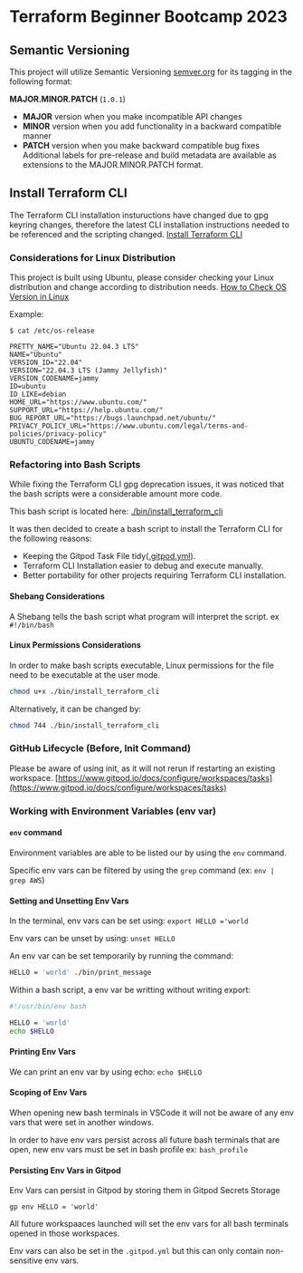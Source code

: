 # Terraform Beginner Bootcamp 2023

## Semantic Versioning
This project will utilize Semantic Versioning [semver.org](https://semver.org/) for its tagging in the following format:

**MAJOR.MINOR.PATCH** (`1.0.1`)

- **MAJOR** version when you make incompatible API changes
- **MINOR** version when you add functionality in a backward compatible manner
- **PATCH** version when you make backward compatible bug fixes
Additional labels for pre-release and build metadata are available as extensions to the MAJOR.MINOR.PATCH format.

## Install Terraform CLI

The Terraform CLI installation instuructions have changed due to gpg keyring changes, therefore the latest CLI installation instructions needed to be referenced and the scripting changed. 
[Install Terraform CLI](https://developer.hashicorp.com/terraform/tutorials/aws-get-started/install-cli)

### Considerations for Linux Distribution
This project is built using Ubuntu, please consider checking your Linux distribution and change according to distribution needs. 
[How to Check OS Version in Linux](https://www.cyberciti.biz/faq/how-to-check-os-version-in-linux-command-line/c)

Example:
```
$ cat /etc/os-release

PRETTY_NAME="Ubuntu 22.04.3 LTS"
NAME="Ubuntu"
VERSION_ID="22.04"
VERSION="22.04.3 LTS (Jammy Jellyfish)"
VERSION_CODENAME=jammy
ID=ubuntu
ID_LIKE=debian
HOME_URL="https://www.ubuntu.com/"
SUPPORT_URL="https://help.ubuntu.com/"
BUG_REPORT_URL="https://bugs.launchpad.net/ubuntu/"
PRIVACY_POLICY_URL="https://www.ubuntu.com/legal/terms-and-policies/privacy-policy"
UBUNTU_CODENAME=jammy
```

### Refactoring into Bash Scripts

While fixing the Terraform CLI gpg deprecation issues, it was noticed that the bash scripts were a considerable amount more code. 

This bash script is located here: [./bin/install_terraform_cli](./bin/install_terraform_cli)

It was then decided to create a bash script to install the Terraform CLI for the following reasons:

- Keeping the Gitpod Task File tidy([.gitpod.yml](.gitpod.yml)).
- Terraform CLI Installation easier to debug and execute manually.
- Better portability for other projects requiring Terraform CLI installation. 

#### Shebang Considerations
A Shebang tells the bash script what program will interpret the script. ex `#!/bin/bash` 

#### Linux Permissions Considerations
In order to make bash scripts executable, Linux permissions for the file need to be executable at the user mode. 

```sh
chmod u+x ./bin/install_terraform_cli
```
Alternatively, it can be changed by:
```sh
chmod 744 ./bin/install_terraform_cli
```

### GitHub Lifecycle (Before, Init Command)
Please be aware of using init, as it will not rerun if restarting an existing workspace. 
[https://www.gitpod.io/docs/configure/workspaces/tasks](https://www.gitpod.io/docs/configure/workspaces/tasks)

### Working with Environment Variables (env var)
#### `env` command

Environment variables are able to be listed our by using the `env` command. 

Specific env vars can be filtered by using the `grep` command (ex: `env | grep AWS`)

#### Setting and Unsetting Env Vars
In the terminal, env vars can be set using: `export HELLO ='world`

Env vars can be unset by using: `unset HELLO`

An env var can be set temporarily by running the command:
```sh
HELLO = 'world' ./bin/print_message
```

Within a bash script, a env var be writting without writing export:
```sh
#!/usr/bin/env bash

HELLO = 'world'
echo $HELLO
```

#### Printing Env Vars

We can print an env var by using echo: `echo $HELLO`

#### Scoping of Env Vars

When opening new bash terminals in VSCode it will not be aware of any env vars that were set in another windows. 

In order to have env vars persist across all future bash terminals that are open, new env vars must be set in bash profile ex: `bash_profile`

#### Persisting Env Vars in Gitpod

Env Vars can persist in Gitpod by storing them in Gitpod Secrets Storage

```
gp env HELLO = 'world'
```

All future workspaaces launched will set the env vars for all bash terminals opened in those workspaces. 

Env vars can also be set in the `.gitpod.yml` but this can only contain non-sensitive env vars. 